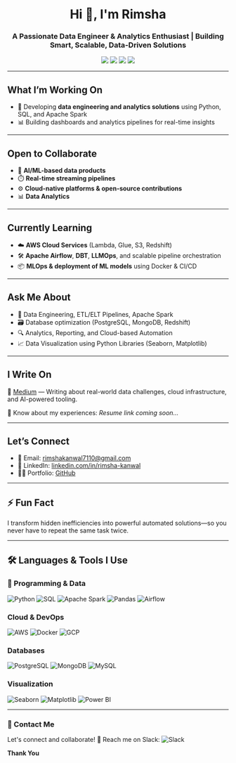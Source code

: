 <h1 align="center">Hi 👋, I'm Rimsha</h1>
<h3 align="center"> A Passionate Data Engineer & Analytics Enthusiast | Building Smart, Scalable, Data-Driven Solutions</h3>

<p align="center">
  <a href="mailto:rimshakanwal7110@gmail.com"><img src="https://img.shields.io/badge/Email-rimshakanwal7110@gmail.com-red?style=flat-square&logo=gmail"></a>
  <a href="https://linkedin.com/in/rimsha-kanwal-02a664309/" target="_blank"><img src="https://img.shields.io/badge/LinkedIn-Rimsha%20Kanwal-blue?style=flat-square&logo=linkedin"></a>
  <a href="https://github.com/RimshaKanwal0" target="_blank"><img src="https://img.shields.io/badge/GitHub-RimshaKanwal0-black?style=flat-square&logo=github"></a>
  <a href="https://medium.com/@rimshakanwal7110" target="_blank"><img src="https://img.shields.io/badge/Medium-@rimshakanwal7110-black?style=flat-square&logo=medium"></a>
</p>

---

##  What I’m Working On

- 🔭 Developing **data engineering and analytics solutions** using Python, SQL, and Apache Spark  
- 📊 Building dashboards and analytics pipelines for real-time insights

---

##  Open to Collaborate

- 🤖 **AI/ML-based data products**  
- ⏱️ **Real-time streaming pipelines**  
- ⚙️ **Cloud-native platforms & open-source contributions**
- 📊 **Data Analytics**

---

##  Currently Learning

- ☁️ **AWS Cloud Services** (Lambda, Glue, S3, Redshift)  
- 🛠️ **Apache Airflow**, **DBT**, **LLMOps**, and scalable pipeline orchestration  
- 📦 **MLOps & deployment of ML models** using Docker & CI/CD

---

##  Ask Me About

- 🧠 Data Engineering, ETL/ELT Pipelines, Apache Spark  
- 🗃️ Database optimization (PostgreSQL, MongoDB, Redshift)  
- 🔍 Analytics, Reporting, and Cloud-based Automation  
- 📈 Data Visualization using Python Libraries (Seaborn, Matplotlib)

---

##  I Write On

📝 [Medium](https://medium.com/@rimshakanwal7110) — Writing about real-world data challenges, cloud infrastructure, and AI-powered tooling.

📄 Know about my experiences: *Resume link coming soon...*

---

##  Let’s Connect

- 📧 Email: [rimshakanwal7110@gmail.com](mailto:rimshakanwal7110@gmail.com)  
- 🔗 LinkedIn: [linkedin.com/in/rimsha-kanwal](https://www.linkedin.com/in/rimsha-kanwal-02a664309/)  
- 👨‍💻 Portfolio: [GitHub](https://github.com/RimshaKanwal0)

---

## ⚡ Fun Fact

I transform hidden inefficiencies into powerful automated solutions—so you never have to repeat the same task twice.

---

## 🛠️ Languages & Tools I Use

### 🧠 Programming & Data

![Python](https://img.shields.io/badge/Python-3670A0?style=flat&logo=python&logoColor=white)
![SQL](https://img.shields.io/badge/SQL-336791?style=flat&logo=postgresql&logoColor=white)
![Apache Spark](https://img.shields.io/badge/Spark-FDEE21?style=flat&logo=apachespark&logoColor=black)
![Pandas](https://img.shields.io/badge/Pandas-150458?style=flat&logo=pandas)
![Airflow](https://img.shields.io/badge/Airflow-017CEE?style=flat&logo=apacheairflow)

###  Cloud & DevOps

![AWS](https://img.shields.io/badge/AWS-232F3E?style=flat&logo=amazonaws&logoColor=white)
![Docker](https://img.shields.io/badge/Docker-0db7ed?style=flat&logo=docker&logoColor=white)
![GCP](https://img.shields.io/badge/GCP-4285F4?style=flat&logo=googlecloud&logoColor=white)

###  Databases

![PostgreSQL](https://img.shields.io/badge/PostgreSQL-336791?style=flat&logo=postgresql&logoColor=white)
![MongoDB](https://img.shields.io/badge/MongoDB-4EA94B?style=flat&logo=mongodb&logoColor=white)
![MySQL](https://img.shields.io/badge/MySQL-4479A1?style=flat&logo=mysql&logoColor=white)

### Visualization

![Seaborn](https://img.shields.io/badge/Seaborn-011C26?style=flat&logo=python)
![Matplotlib](https://img.shields.io/badge/Matplotlib-11557C?style=flat&logo=python)
![Power BI](https://img.shields.io/badge/PowerBI-F2C811?style=flat&logo=powerbi)


---

### 💬 Contact Me
Let's connect and collaborate!
📨 Reach me on Slack: 
![Slack](https://img.shields.io/badge/Contact%20me%20with-Slack-4A154B?style=flat&logo=slack)

**Thank You** 
